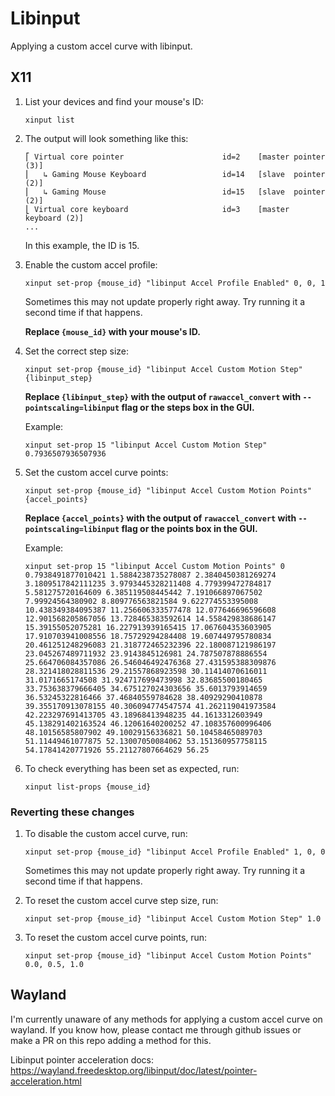 # Libinput

Applying a custom accel curve with libinput.

## X11

1. List your devices and find your mouse's ID:

    ```
    xinput list
    ```

2. The output will look something like this:

    ```
    ⎡ Virtual core pointer                      id=2    [master pointer  (3)]
    ⎜   ↳ Gaming Mouse Keyboard                 id=14   [slave  pointer  (2)]
    ⎜   ↳ Gaming Mouse                          id=15   [slave  pointer  (2)]
    ⎣ Virtual core keyboard                     id=3    [master keyboard (2)]
    ...
    ```

    In this example, the ID is 15.

3. Enable the custom accel profile:

    ```
    xinput set-prop {mouse_id} "libinput Accel Profile Enabled" 0, 0, 1
    ```

    Sometimes this may not update properly right away. Try running it a second time if that happens.

    **Replace `{mouse_id}` with your mouse's ID.**

4. Set the correct step size:

    ```
    xinput set-prop {mouse_id} "libinput Accel Custom Motion Step" {libinput_step}
    ```

    **Replace `{libinput_step}` with the output of `rawaccel_convert` with `--pointscaling=libinput` flag or the steps box in the GUI.**

    Example:

    ```
    xinput set-prop 15 "libinput Accel Custom Motion Step" 0.7936507936507936
    ```

5. Set the custom accel curve points:

    ```
    xinput set-prop {mouse_id} "libinput Accel Custom Motion Points" {accel_points}
    ```

    **Replace `{accel_points}` with the output of `rawaccel_convert` with `--pointscaling=libinput` flag or the points box in the GUI.**

    Example:

    ```
    xinput set-prop 15 "libinput Accel Custom Motion Points" 0 0.7938491877010421 1.5884238735278087 2.3840450381269274 3.1809517842111235 3.9793445328211408 4.779399472784817 5.581275720164609 6.385119508445442 7.191066897067502 7.99924564380902 8.809776563821584 9.622774553395008 10.438349384095387 11.256606333577478 12.077646696596608 12.901568205867056 13.728465383592614 14.558429838686147 15.39155052075281 16.227913939165415 17.067604353603905 17.910703941008556 18.75729294284408 19.607449795780834 20.461251248296083 21.318772465232396 22.180087121986197 23.045267489711932 23.9143845126981 24.787507878886554 25.664706084357086 26.546046492476368 27.431595388309876 28.321418028811536 29.21557868923598 30.11414070616011 31.0171665174508 31.924717699473998 32.83685500180465 33.753638379666405 34.675127024303656 35.6013793914659 36.53245322816466 37.46840559784628 38.40929290410878 39.355170913078155 40.306094774547574 41.262119041973584 42.223297691413705 43.18968413948235 44.1613312603949 45.138291402163524 46.12061640200252 47.108357600996406 48.10156585807902 49.10029156336821 50.10458465089703 51.11449461077875 52.13007050084062 53.151360957758115 54.17841420771926 55.21127807664629 56.25
    ```

6. To check everything has been set as expected, run:

    ```
    xinput list-props {mouse_id}
    ```

### Reverting these changes


1. To disable the custom accel curve, run:

    ```
    xinput set-prop {mouse_id} "libinput Accel Profile Enabled" 1, 0, 0
    ```

    Sometimes this may not update properly right away. Try running it a second time if that happens.

2. To reset the custom accel curve step size, run:

    ```
    xinput set-prop {mouse_id} "libinput Accel Custom Motion Step" 1.0
    ```

3. To reset the custom accel curve points, run:

    ```
    xinput set-prop {mouse_id} "libinput Accel Custom Motion Points" 0.0, 0.5, 1.0
    ```

## Wayland

I'm currently unaware of any methods for applying a custom accel curve on wayland. If you know how, please contact me through github issues or make a PR on this repo adding a method for this.

Libinput pointer acceleration docs: https://wayland.freedesktop.org/libinput/doc/latest/pointer-acceleration.html
